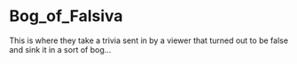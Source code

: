# Bog_of_Falsiva
This is where they take a trivia sent in by a viewer that turned out to be false and sink it in a sort of bog...
